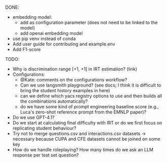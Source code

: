 DONE:
- embedding model:
    - add as configuration parameter (does not need to be linked to the model)
    - add openai embedding model
- use pip venv instead of conda
- Add user guide for contributing and example.env
- Add F1-score



TODO:
- Why is discrimination range [+1, +1] in IRT estimation? (link)
- Configurations:
    - @Kate: comments on the configurations workflow?
    - Can we use langsmith playground? (see docs; I think it is difficult to bring the student history examples in here)
    - can we define which yacs registry options to use and then builds all the combinations automatically?
    - do we have some kind of prompt engineering baseline score (e.g., Luca's zero-shot reference prompt from the EMNLP paper)?
- Do we use GPT-4.1?
- Do we start at calculating final difficulty with IRT or do we first focus on replicating student behaviour?
- Try not to merge questions.csv and interactions.csv datasets -> necessary because CUPA and CFE datasets cannot be joined on some key
- How do we handle roleplaying? How many times do we ask an LLM response per test set question?



